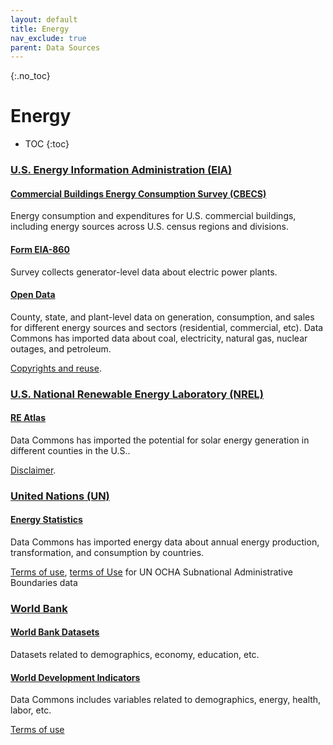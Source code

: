 ```yaml
---
layout: default
title: Energy
nav_exclude: true
parent: Data Sources
---
```


{:.no_toc}
# Energy

* TOC
{:toc}

### [U.S. Energy Information Administration (EIA)](https://www.eia.gov/)

#### [Commercial Buildings Energy Consumption Survey (CBECS)](https://www.eia.gov/consumption/commercial/)
Energy consumption and expenditures for U.S. commercial buildings, including energy sources across U.S. census regions and divisions.

#### [Form EIA-860](https://www.eia.gov/electricity/data/eia860/)
Survey collects generator-level data about electric power plants.


#### [Open Data](https://www.eia.gov/opendata/qb.php)
County, state, and plant-level data on generation, consumption, and sales for different energy sources and sectors (residential, commercial, etc). Data Commons has imported data about coal, electricity, natural gas, nuclear outages, and petroleum.

[Copyrights and reuse](https://www.eia.gov/about/copyrights_reuse.php).


### [U.S. National Renewable Energy Laboratory (NREL)](https://www.nrel.gov/)

#### [RE Atlas](https://maps.nrel.gov/re-atlas)
Data Commons has imported the potential for solar energy generation in different counties in the U.S..

[Disclaimer](https://maps.nrel.gov/re-atlas/).


### [United Nations (UN)](https://www.un.org/en/)

#### [Energy Statistics](https://unstats.un.org/unsd/energystats/data/)
Data Commons has imported energy data about annual energy production, transformation, and consumption by countries.

[Terms of use](http://data.un.org/Host.aspx?Content=UNdataUse), [terms of Use](https://data.humdata.org/faqs/licenses) for UN OCHA Subnational Administrative Boundaries data


### [World Bank](https://www.worldbank.org/en/home)

#### [World Bank Datasets](https://data.worldbank.org)
Datasets related to demographics, economy, education, etc.

#### [World Development Indicators](https://datacatalog.worldbank.org/search/dataset/003771)
Data Commons includes variables related to demographics, energy, health, labor, etc.

[Terms of use](https://datacatalog.worldbank.org/public-licenses)

